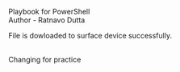 Playbook for PowerShell
<br>
Author - Ratnavo Dutta

File is dowloaded to surface device successfully.

<br>
Changing for practice